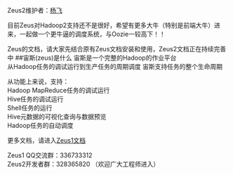 Zeus2维护者：<a href="mailto:yangf.sky@gmail.com">杨飞</a>  

目前Zeus对Hadoop2支持还不是很好，希望有更多大牛（特别是前端大牛）进来，一起做一个更牛逼的调度系统，与Oozie一较高下！！

Zeus的文档，请大家先结合原有Zeus文档安装和使用，Zeus2文档正在持续完善中
##宙斯(zeus)是什么
宙斯是一个完整的Hadoop的作业平台  
从Hadoop任务的调试运行到生产任务的周期调度
宙斯支持任务的整个生命周期

从功能上来说，支持：  
Hadoop MapReduce任务的调试运行  
Hive任务的调试运行  
Shell任务的运行    
Hive元数据的可视化查询与数据预览  
Hadoop任务的自动调度  


更多文档，请进入<a href="http://github.com/alibaba/zeus/wiki" target="_blank">Zeus1文档</a> 


Zeus1 QQ交流群：336733312  
Zeus2开发者群：328365820  （欢迎广大工程师进入）

